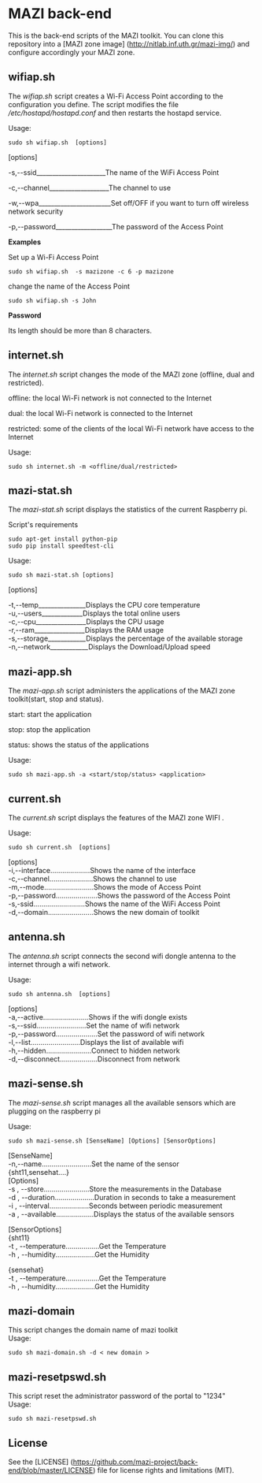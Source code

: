 # MAZI back-end
This is the back-end scripts of the MAZI toolkit. You can clone this repository into a [MAZI zone image] (http://nitlab.inf.uth.gr/mazi-img/) and configure accordingly your MAZI zone.

## wifiap.sh
The *wifiap.sh* script creates a Wi-Fi Access Point according to the configuration you define. The script modifies the file */etc/hostapd/hostapd.conf* and then restarts the hostapd service.

Usage:
```
sudo sh wifiap.sh  [options]
```
[options]

-s,--ssid______________________The name of the WiFi Access Point

-c,--channel___________________The channel to use

-w,--wpa_______________________Set off/OFF if you want to turn off wireless network security

-p,--password__________________The password of the Access Point


**Examples**

Set up a Wi-Fi Access Point
```
sudo sh wifiap.sh  -s mazizone -c 6 -p mazizone
```

change the name of the Access Point
```
sudo sh wifiap.sh -s John
```

**Password**

Its length should be more than 8 characters.


## internet.sh

The *internet.sh* script changes the mode of the MAZI zone (offline, dual and restricted).

offline: the local Wi-Fi network is not connected to the Internet

dual: the local Wi-Fi network is connected to the Internet

restricted: some of the clients of the local Wi-Fi network have access to the Internet

Usage:
```
sudo sh internet.sh -m <offline/dual/restricted>
```
## mazi-stat.sh

The *mazi-stat.sh* script displays the statistics of the current Raspberry pi. 

Script's requirements
```
sudo apt-get install python-pip
sudo pip install speedtest-cli
```

Usage:
```
sudo sh mazi-stat.sh [options]
```
[options]

-t,--temp_______________Displays the CPU core temperature                                                           
-u,--users_____________Displays the total online users                                                             
-c,--cpu________________Displays the CPU usage                                                                       
-r,--ram________________Displays the RAM usage                                                                       
-s,--storage____________Displays the percentage of the available storage                                             
-n,--network____________Displays the Download/Upload speed                                                           

## mazi-app.sh

The *mazi-app.sh* script administers the applications of the MAZI zone toolkit(start, stop and status).

start: start the application

stop: stop the application

status: shows the status of the applications

Usage:
```
sudo sh mazi-app.sh -a <start/stop/status> <application>
```

## current.sh

The *current.sh* script displays the features of the MAZI zone WIFI .

Usage:
```
sudo sh current.sh  [options]
```                                                                                                                       
[options]                                                                                                                 
  -i,--interface....................Shows the name of the interface                                                       
  -c,--channel......................Shows the channel to use                                                               
  -m,--mode.........................Shows the mode of Access Point                                                         
  -p,--password.....................Shows the password of the Access Point                                                 
  -s,-ssid..........................Shows the name of the WiFi Access Point                                                   
  -d,--domain.......................Shows the new domain of toolkit                                                                     

## antenna.sh

The *antenna.sh* script connects the second wifi dongle antenna to the internet through a wifi network.

Usage:
```
sudo sh antenna.sh  [options]
```                                                                                                                       
[options]                                                                                                                 
  -a,--active.......................Shows if the wifi dongle exists                                                       
  -s,--ssid.........................Set the name of wifi network                                                           
  -p,--password.....................Set the password of wifi network                                                       
  -l,--list.........................Displays the list of available wifi                                                   
  -h,--hidden.......................Connect to hidden network                                                             
  -d,--disconnect...................Disconnect from network                                                               
                                                                                                                           
## mazi-sense.sh

The *mazi-sense.sh* script manages all the available sensors which are plugging on the raspberry pi 

Usage:
```
sudo sh mazi-sense.sh [SenseName] [Options] [SensorOptions]
```                                                                                                                       
[SenseName]                                                                                                               
  -n,--name.........................Set the name of the sensor                                                             
                                    {sht11,sensehat....}                                                               
[Options]                                                                                                                 
  -s , --store.......................Store the measurements in the Database                                               
  -d , --duration....................Duration in seconds to take a measurement                                             
  -i , --interval....................Seconds between periodic measurement                                                 
  -a , --available...................Displays the status of the available sensors                                         
                                                                                                                           
[SensorOptions]                                                                                                           
  {sht11}                                                                                                                 
  -t , --temperature.................Get the Temperature                                                                   
  -h , --humidity....................Get the Humidity                                                                     
                                                                                                                           
  {sensehat}                                                                                                               
  -t , --temperature.................Get the Temperature                                                                   
  -h , --humidity....................Get the Humidity                                                                     


## mazi-domain                                                                                                                           
                                                                                                                                         
This script changes the domain name of mazi toolkit                                                                                     
Usage:
```
sudo sh mazi-domain.sh -d < new domain >
```                                                                                                                       

## mazi-resetpswd.sh                                                                                                                     
                                                                                                                                        
This script reset the  administrator password of the portal to "1234"                                                                   
Usage:
```
sudo sh mazi-resetpswd.sh
```     
## License

See the [LICENSE] (https://github.com/mazi-project/back-end/blob/master/LICENSE) file for license rights and limitations (MIT).
